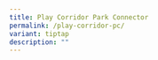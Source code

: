 ```yaml
---
title: Play Corridor Park Connector
permalink: /play-corridor-pc/
variant: tiptap
description: ""
---
```

